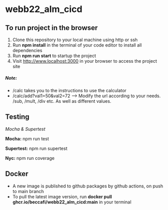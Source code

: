 # webb22_alm_cicd

## To run project in the browser

1. Clone this repository to your local machine using http or ssh
2. Run **npm install** in the terminal of your code editor to install all dependencies
3. Run **npm run start** to startup the project
4. Visit http://www.localhost:3000 in your browser to access the project site

##### Note:

- /calc takes you to the instructions to use the calculator
- /calc/add?val1=50&val2=72 --> Modify the url according to your needs. /sub, /mult, /div etc. As well as different values.

## Testing

_Mocha & Supertest_

**Mocha:** npm run test

**Supertest:** npm run supertest

**Nyc:** npm run coverage

## Docker

- A new image is published to github packages by github actions, on push to main branch
- To pull the latest image version, run **docker pull ghcr.io/beccafi/webb22_alm_cicd:main** in your terminal
